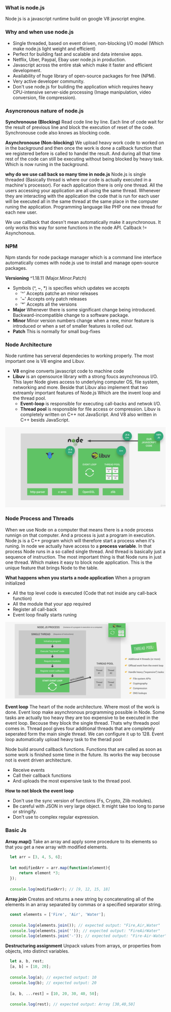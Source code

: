 ### What is node.js
Node js is a javascript runtime build on google V8 javscript engine.

### Why and when use node.js
- Single threaded, based on event driven, non-blocking I/O model (Which make node.js light weight and efficient)
- Perfect for building fast and scalable and data intensive apps.
- Netflix, Uber, Paypal, Ebay user node.js in production.
- Javascript across the entire stak which make it faster and efficient development.
- Availability of huge library of open-source packages for free (NPM).
- Very active developer community.
- Don't use node.js for building the application which requires heavy CPU-intensive server-side processing (Image manipulation, video conversion, file compression).

### Asyncronous nature of node.js
**Synchronouse (Blocking)** Read code line by line. Each line of code wait for the result of previous line and block the execution of reset of the code. Synchronouse code also knows as blocking code.

**Asynchronouse (Non-blocking)** We upload heavy work code to worked on in the background and then once the work is done a callback function that we registered before is called to handel the result. And during all that time rest of the code can still be executing without being blocked by heavy task. Which is now runing in the background.

**why do we use call back so many time in node.js** Node.js is single threaded (Basically thread is where our code is actually executed in a machine's processor). For each application there is only one thread. All the users accessing your application are all using the same thread. Whenever they are interacting with the application the code that is run for each user will be executed all in the same thread at the same place in the computer runing the application. Programming language like PHP one new thread for each new user.

We use callback that doesn't mean automatically make it asynchronous. It only works this way for some functions in the node API. Callback != Asynchonous.

### NPM
Npm stands for node package manager which is a command line interface automatically comes with node.js use to install and manage open-source packages.

**Versioning** ^1.18.11 (Major.Minor.Patch)
  - Symbols (^, ~, *) is specifies which updates we accepts
    - '^' Accepts patche an minor releases
    - '~' Accepts only patch releases
    - '*' Accepts all the versions
  - **Major** Whenever there is some significant change being introduced. Backward-incompatible change to a software package.
  - **Minor** Minor version numbers change when a new, minor feature is introduced or when a set of smaller features is rolled out.
  -  **Patch** This is normally for small bug-fixes

### Node Architecture
Node runtime has serveral dependecies to working properly. The most important one is V8 engine and Libuv.
  - **V8** engine converts javascript code to machine code
  - **Libuv** is an opensource library with a strong foucs asynchronous I/O. This layer Node gives access to underlying computer OS, file system, networking and more. Beside that Libuv also implement that two extreamly important features of Node.js Which are the invent loop and the thread pool.
    - **Event-loop** is responsible for executing call-backs and netwok I/O. 
    - **Thread pool** is responsible for file access or compression. Libuv is completely written on C++ not JavaScript. And V8 also written in C++ besids JavaScript.

![Node Architecture](./photos/node_architecture.png)

### Node Process and Threads
When we use Node on a computer that means there is a node process runnign on that computer. And a process is just a program in execution. Node js is a C++ program which will therefore start a process when it's runing. In node we actually have access to a **process variable**. In that process Node runs in a so called single thread. And thread is basically just a sequence of instruction. The most important thing is that Node runs in just one thread. Which makes it easy to block node application. This is the unique feature that brings Node to the table.

**What happens when you starts a node application** When a program initialized
  - All the top level code is executed (Code that not inside any call-back function)
  - All the module that your app required
  - Register all call-back
  - Event loop finally starts runing

![Node Thread](./photos/node_threads.png)

**Event loop** The heart of the node architecture. Where most of the work is done. Event loop make asynchronous programming possible in Node. Some tasks are actually too heavy they are too expensive to be executed in the event loop. Becouse they block the single thread. Thats why threads pool comes in. Thread pool gives four additional threads that are completely seperated form the main single thread. We can configure it up to 128. Event loop automatically upload heavy task to the therad pool

Node build around callback functions. Functions that are called as soon as some work is finished some time in the future. Its works the way becouse not is event driven architecture.
  - Receive events
  - Call their callback functions
  - And uploads the most expensive task to the thread pool.

**How to not block the event loop** 
  - Don't use the sync version of functions (Fs, Crypto, Zlib modules).
  - Be careful with JSON in very large object. It might take too long to parse or stringify.
  - Don't use to complex regular expression.

### Basic Js
**Array.map()** Take an array and apply some procedure to its elements so that you get a new array with modified elements.

```JavaScript
  let arr = [3, 4, 5, 6];

  let modifiedArr = arr.map(function(element){
      return element *3;
  });

  console.log(modifiedArr); // [9, 12, 15, 18]
```

**Array.join** Creates and returns a new string by concatenating all of the elements in an array separated by commas or a specified separator string.

```JavaScript
  const elements = ['Fire', 'Air', 'Water'];

  console.log(elements.join()); // expected output: "Fire,Air,Water"
  console.log(elements.join('')); // expected output: "FireAirWater"
  console.log(elements.join('-')); // expected output: "Fire-Air-Water"
```

**Destructuring assignment** Unpack values from arrays, or properties from objects, into distinct variables.

```JavaScript
  let a, b, rest;
  [a, b] = [10, 20];

  console.log(a); // expected output: 10
  console.log(b); // expected output: 20

  [a, b, ...rest] = [10, 20, 30, 40, 50];

  console.log(rest); // expected output: Array [30,40,50]
```
